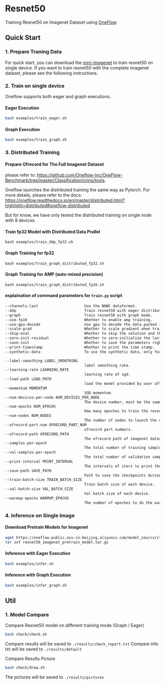 # Resnet50

Training Resnet50 on Imagenet Dataset using [OneFlow](https://github.com/Oneflow-Inc/oneflow#install-with-pip-package).

## Quick Start
### 1. Prepare Traning Data 

For quick start, you can download the [mini-imagenet](https://oneflow-public.oss-cn-beijing.aliyuncs.com/online_document/dataset/imagenet/mini-imagenet.zip) to train resnet50 on single device. If you want to train resnet50 with the complete imagenet dataset, please see the following instructions.

### 2. Train on single device

Oneflow supports both eager and graph executions.

#### Eager Execution
```bash
bash examples/train_eager.sh
```

#### Graph Execution

```bash
bash examples/train_graph.sh
```

### 3.  Distributed Training

#### Prepare Ofrecord for The Full Imagenet Dataset
please refer to: https://github.com/Oneflow-Inc/OneFlow-Benchmark/tree/master/Classification/cnns/tools.


Oneflow launches the distributed training the same way as Pytorch. For more details, please refer to the docs: https://oneflow.readthedocs.io/en/master/distributed.html?highlight=distributed#oneflow-distributed

But for know, we have only tested the distributed training on single node with 8 devices. 

#### Train fp32 Model with Distributed Data Prallel

```
bash examples/train_ddp_fp32.sh
```

#### Graph Training for fp32

```
bash examples/train_graph_distributed_fp32.sh
```

#### Graph Training for AMP (auto-mixed precision)

```
bash examples/train_graph_distributed_fp16.sh
```

#### explaination of command parameters for `train.py` script

```bash
--channels-last					 	Use the NHWC dataformat.
--ddp								Train resnet50 with eager distributed data parallel.
--graph								Train resnet50 with graph mode.
--use-fp16						 	Whether to enable amp training.
--use-gpu-decode                    Use gpu to decode the data packed in ofrecord, only supported in graph mode. 
--scale-grad					 	Whether to scale gradient when training in fp32 with graph mode. 
--skip-eval						 	Whether to skip the valution and the end of the traning epoch.
--zero-init-residual			  	Whether to zero-initialize the last BN in each residual branch.
--save-init						 	Whether to save the parameters right after the initialization.
--print-timestamp					Whether to print the time stamp.
--synthetic-data					To use the synthetic data, only for testing the throughput, no need to provide the real data.

--label-smoothing LABEL_SMOOTHING
									label smoothing rate.
--learning-rate LEARNING_RATE
									learning rate of sgd.
--load-path LOAD_PATH
									load the model provided by user after model initialization.
--momentum MOMENTUM
									SGD momentum.					
--num-devices-per-node NUM_DEVICES_PER_NODE
									The device number, must be the same for each node.
--num-epochs NUM_EPOCHS
									How many epoches to train the resnet50.
--num-nodes NUM_NODES
									The number of nodes to launch the distributed training.
--ofrecord-part-num OFRECORD_PART_NUM
									ofrecord part numbers.
--ofrecord-path OFRECORD_PATH
									The ofrecord path of imagenet dataset.
--samples-per-epoch
									The total number of training samples.
--val-samples-per-epoch
									The total number of validation samples.
--print-interval PRINT_INTERVAL
									The intervals of iters to print the loss during tranining.
--save-path SAVE_PATH
									Path to save the checkpoints during training.
--train-batch-size TRAIN_BATCH_SIZE
									Train batch size of each device.								
--val-batch-size VAL_BATCH_SIZE
									Val batch size of each device.		
--warmup-epochs WARMUP_EPOCHS
									The number of epoches to do the warmup learning rate scheduling.	
```

### 4. Inference on Single Image

#### Download  Pretrain Models for Imagenet

```bash
wget https://oneflow-public.oss-cn-beijing.aliyuncs.com/model_zoo/cv/classification/resnet50_imagenet_pretrain_model.tar.gz
tar zxf resnet50_imagenet_pretrain_model.tar.gz
```

#### Inference with Eager Execution
```bash
bash examples/infer.sh
```

#### Inference with Graph Execution
```bash
bash examples/infer_graph.sh
```

## Util
### 1. Model Compare
Compare Resnet50 model on different training mode (Graph / Eager)
```bash
bash check/check.sh
```
Compare results will be saved to `./results/check_report.txt`
Compare info txt will be saved to `./results/default`

Compare Results Picture
```bash
bash check/draw.sh
```
The pictures will be saved to `./results/pictures`
